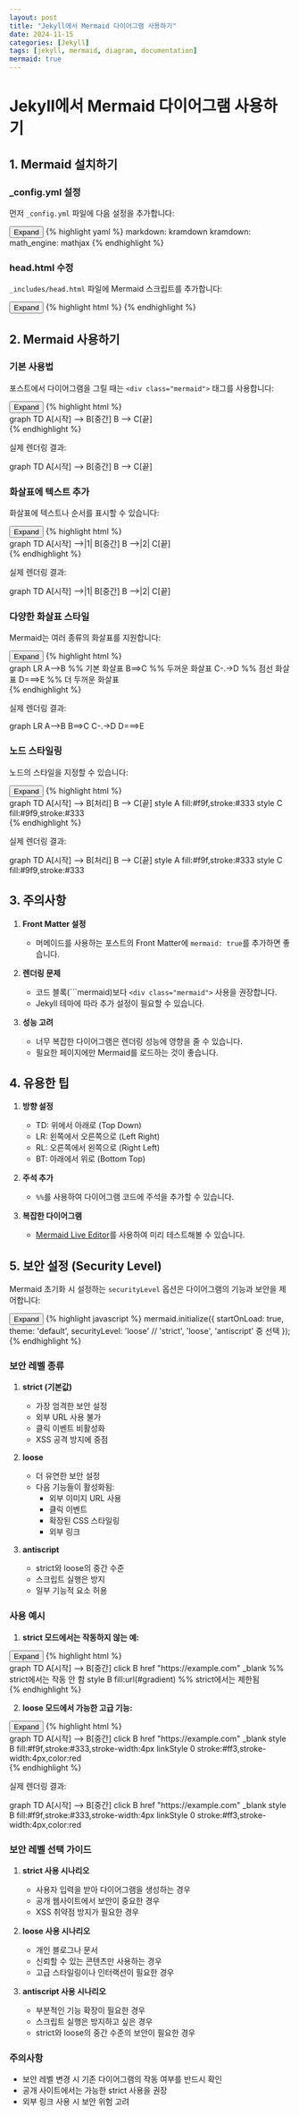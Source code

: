 ```yaml
---
layout: post
title: "Jekyll에서 Mermaid 다이어그램 사용하기"
date: 2024-11-15
categories: [Jekyll]
tags: [jekyll, mermaid, diagram, documentation]
mermaid: true
---
```


# Jekyll에서 Mermaid 다이어그램 사용하기

## 1. Mermaid 설치하기

### _config.yml 설정
먼저 `_config.yml` 파일에 다음 설정을 추가합니다:

<div class="code-block-container">
    <button class="code-toggle">Expand</button>
    {% highlight yaml %}
markdown: kramdown
kramdown:
  math_engine: mathjax
    {% endhighlight %}
</div>

### head.html 수정
`_includes/head.html` 파일에 Mermaid 스크립트를 추가합니다:

<div class="code-block-container">
    <button class="code-toggle">Expand</button>
    {% highlight html %}
<!-- Mermaid -->
<script src="https://cdn.jsdelivr.net/npm/mermaid/dist/mermaid.min.js"></script>
<script>
  document.addEventListener("DOMContentLoaded", function () {
    mermaid.initialize({
      startOnLoad: true,
      theme: 'default',
      securityLevel: 'loose'
    });
  });
</script>
    {% endhighlight %}
</div>

## 2. Mermaid 사용하기

### 기본 사용법
포스트에서 다이어그램을 그릴 때는 `<div class="mermaid">` 태그를 사용합니다:

<div class="code-block-container">
    <button class="code-toggle">Expand</button>
    {% highlight html %}
<div class="mermaid">
graph TD
    A[시작] --> B[중간]
    B --> C[끝]
</div>
    {% endhighlight %}
</div>

실제 렌더링 결과:
<div class="mermaid">
graph TD
    A[시작] --> B[중간]
    B --> C[끝]
</div>

### 화살표에 텍스트 추가
화살표에 텍스트나 순서를 표시할 수 있습니다:

<div class="code-block-container">
    <button class="code-toggle">Expand</button>
    {% highlight html %}
<div class="mermaid">
graph TD
    A[시작] -->|1| B[중간]
    B -->|2| C[끝]
</div>
    {% endhighlight %}
</div>

실제 렌더링 결과:
<div class="mermaid">
graph TD
    A[시작] -->|1| B[중간]
    B -->|2| C[끝]
</div>

### 다양한 화살표 스타일
Mermaid는 여러 종류의 화살표를 지원합니다:

<div class="code-block-container">
    <button class="code-toggle">Expand</button>
    {% highlight html %}
<div class="mermaid">
graph LR
    A-->B      %% 기본 화살표
    B==>C      %% 두꺼운 화살표
    C-.->D     %% 점선 화살표
    D===>E     %% 더 두꺼운 화살표
</div>
    {% endhighlight %}
</div>

실제 렌더링 결과:
<div class="mermaid">
graph LR
    A-->B
    B==>C
    C-.->D
    D===>E
</div>

### 노드 스타일링
노드의 스타일을 지정할 수 있습니다:

<div class="code-block-container">
    <button class="code-toggle">Expand</button>
    {% highlight html %}
<div class="mermaid">
graph TD
    A[시작] --> B[처리]
    B --> C[끝]
    style A fill:#f9f,stroke:#333
    style C fill:#9f9,stroke:#333
</div>
    {% endhighlight %}
</div>

실제 렌더링 결과:
<div class="mermaid">
graph TD
    A[시작] --> B[처리]
    B --> C[끝]
    style A fill:#f9f,stroke:#333
    style C fill:#9f9,stroke:#333
</div>

## 3. 주의사항

1. **Front Matter 설정**
   - 머메이드를 사용하는 포스트의 Front Matter에 `mermaid: true`를 추가하면 좋습니다.

2. **렌더링 문제**
   - 코드 블록(\`\`\`mermaid)보다 `<div class="mermaid">` 사용을 권장합니다.
   - Jekyll 테마에 따라 추가 설정이 필요할 수 있습니다.

3. **성능 고려**
   - 너무 복잡한 다이어그램은 렌더링 성능에 영향을 줄 수 있습니다.
   - 필요한 페이지에만 Mermaid를 로드하는 것이 좋습니다.

## 4. 유용한 팁

1. **방향 설정**
   - TD: 위에서 아래로 (Top Down)
   - LR: 왼쪽에서 오른쪽으로 (Left Right)
   - RL: 오른쪽에서 왼쪽으로 (Right Left)
   - BT: 아래에서 위로 (Bottom Top)

2. **주석 추가**
   - `%%`를 사용하여 다이어그램 코드에 주석을 추가할 수 있습니다.

3. **복잡한 다이어그램**
   - [Mermaid Live Editor](https://mermaid.live/)를 사용하여 미리 테스트해볼 수 있습니다.

## 5. 보안 설정 (Security Level)

Mermaid 초기화 시 설정하는 `securityLevel` 옵션은 다이어그램의 기능과 보안을 제어합니다:

<div class="code-block-container">
    <button class="code-toggle">Expand</button>
    {% highlight javascript %}
mermaid.initialize({
    startOnLoad: true,
    theme: 'default',
    securityLevel: 'loose'  // 'strict', 'loose', 'antiscript' 중 선택
});
    {% endhighlight %}
</div>

### 보안 레벨 종류

1. **strict (기본값)**
   - 가장 엄격한 보안 설정
   - 외부 URL 사용 불가
   - 클릭 이벤트 비활성화
   - XSS 공격 방지에 중점

2. **loose**
   - 더 유연한 보안 설정
   - 다음 기능들이 활성화됨:
     - 외부 이미지 URL 사용
     - 클릭 이벤트
     - 확장된 CSS 스타일링
     - 외부 링크

3. **antiscript**
   - strict와 loose의 중간 수준
   - 스크립트 실행은 방지
   - 일부 기능적 요소 허용

### 사용 예시

1. **strict 모드에서는 작동하지 않는 예:**
<div class="code-block-container">
    <button class="code-toggle">Expand</button>
    {% highlight html %}
<div class="mermaid">
graph TD
    A[시작] --> B[중간]
    click B href "https://example.com" _blank    %% strict에서는 작동 안 함
    style B fill:url(#gradient)                  %% strict에서는 제한됨
</div>
    {% endhighlight %}
</div>

2. **loose 모드에서 가능한 고급 기능:**
<div class="code-block-container">
    <button class="code-toggle">Expand</button>
    {% highlight html %}
<div class="mermaid">
graph TD
    A[시작] --> B[중간]
    click B href "https://example.com" _blank
    style B fill:#f9f,stroke:#333,stroke-width:4px
    linkStyle 0 stroke:#ff3,stroke-width:4px,color:red
</div>
    {% endhighlight %}
</div>

실제 렌더링 결과:
<div class="mermaid">
graph TD
    A[시작] --> B[중간]
    click B href "https://example.com" _blank
    style B fill:#f9f,stroke:#333,stroke-width:4px
    linkStyle 0 stroke:#ff3,stroke-width:4px,color:red
</div>

### 보안 레벨 선택 가이드

1. **strict 사용 시나리오**
   - 사용자 입력을 받아 다이어그램을 생성하는 경우
   - 공개 웹사이트에서 보안이 중요한 경우
   - XSS 취약점 방지가 필요한 경우

2. **loose 사용 시나리오**
   - 개인 블로그나 문서
   - 신뢰할 수 있는 콘텐츠만 사용하는 경우
   - 고급 스타일링이나 인터랙션이 필요한 경우

3. **antiscript 사용 시나리오**
   - 부분적인 기능 확장이 필요한 경우
   - 스크립트 실행은 방지하고 싶은 경우
   - strict와 loose의 중간 수준의 보안이 필요한 경우

### 주의사항
- 보안 레벨 변경 시 기존 다이어그램의 작동 여부를 반드시 확인
- 공개 사이트에서는 가능한 strict 사용을 권장
- 외부 링크 사용 시 보안 위험 고려